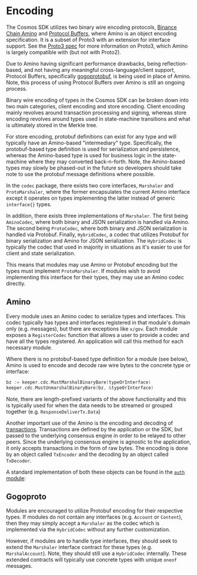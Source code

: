 # Encoding

The Cosmos SDK utilizes two binary wire encoding protocols, [Binance Chain Amino](https://github.com/binance-chain/bnc-go-amino)
and [Protocol Buffers](https://developers.google.com/protocol-buffers), where Amino is an object encoding specification. It is a subset of Proto3 with an extension for interface support. See the [Proto3 spec](https://developers.google.com/protocol-buffers/docs/proto3)
for more information on Proto3, which Amino is largely compatible with (but not with Proto2).

Due to Amino having significant performance drawbacks, being reflection-based, and not having any meaningful cross-language/client support, Protocol Buffers, specifically [gogoprotobuf](https://github.com/gogo/protobuf/), is being used in place of Amino. Note, this process of using Protocol Buffers over Amino is still an ongoing process.

Binary wire encoding of types in the Cosmos SDK can be broken down into two main categories, client encoding and store encoding. Client encoding mainly revolves around transaction processing and signing, whereas store encoding revolves around types used in state-machine transitions and what is ultimately stored in the Merkle tree.

For store encoding, protobuf definitions can exist for any type and will typically have an Amino-based "intermediary" type. Specifically, the protobuf-based type definition is used for serialization and persistence, whereas the Amino-based type is used for business logic in the state-machine where they may converted back-n-forth. Note, the Amino-based types may slowly be phased-out in the future so developers should take note to use the protobuf message definitions where possible.

In the `codec` package, there exists two core interfaces, `Marshaler` and `ProtoMarshaler`, where the former encapsulates the current Amino interface except it operates on types implementing the latter instead of generic `interface{}` types.

In addition, there exists three implementations of `Marshaler`. The first being `AminoCodec`, where both binary and JSON serialization is handled via Amino. The second being `ProtoCodec`, where both binary and JSON serialization is handled via Protobuf. Finally, `HybridCodec`, a codec that utilizes Protobuf for binary serialization and Amino for JSON serialization. The `HybridCodec` is typically the codec that used in majority in situations as it's easier to use for client and state serialization.

This means that modules may use Amino or Protobuf encoding but the types must implement `ProtoMarshaler`. If modules wish to avoid implementing this interface for their types, they may use an Amino codec directly.

## Amino

Every module uses an Amino codec to serialize types and interfaces. This codec typically
has types and interfaces registered in that module's domain only (e.g. messages),
but there are exceptions like `x/gov`. Each module exposes a `RegisterCodec` function
that allows a user to provide a codec and have all the types registered. An application
will call this method for each necessary module.

Where there is no protobuf-based type definition for a module (see below), Amino
is used to encode and decode raw wire bytes to the concrete type or interface:

```go
bz := keeper.cdc.MustMarshalBinaryBare(typeOrInterface)
keeper.cdc.MustUnmarshalBinaryBare(bz, &typeOrInterface)
```

Note, there are length-prefixed variants of the above functionality and this is
typically used for when the data needs to be streamed or grouped together
(e.g. `ResponseDeliverTx.Data`)

Another important use of the Amino is the encoding and decoding of
[transactions](../transaction.md). Transactions are defined by the application or
the SDK, but passed to the underlying consensus engine in order to be relayed to
other peers. Since the underlying consensus engine is agnostic to the application,
it only accepts transactions in the form of raw bytes. The encoding is done by an
object called `TxEncoder` and the decoding by an object called `TxDecoder`.


A standard implementation of both these objects can be found in the [`auth` module](https://github.com/cosmos/cosmos-sdk/blob/master/x/auth):


## Gogoproto

Modules are encouraged to utilize Protobuf encoding for their respective types.
If modules do not contain any interfaces (e.g. `Account` or `Content`), then they
may simply accept a `Marshaler` as the codec which is implemented via the `HybridCodec`
without any further customization.

However, if modules are to handle type interfaces, they should seek to extend the
`Marshaler` interface contract for these types (e.g. `MarshalAccount`). Note, they
should still use a `HybridCodec` internally. These extended contracts will typically
use concrete types with unique `oneof` messages.
